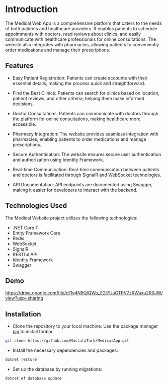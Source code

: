# Introduction
The Medical Web App is a comprehensive platform that caters to the needs of both patients and healthcare providers. It enables patients to schedule appointments with doctors, read reviews about clinics, and easily communicate with healthcare professionals for online consultations. The website also integrates with pharmacies, allowing patients to conveniently order medications and manage their prescriptions.

## Features
- Easy Patient Registration: Patients can create accounts with their essential details, making the process quick and straightforward.

- Find the Best Clinics: Patients can search for clinics based on location, patient reviews, and other criteria, helping them make informed decisions.

- Doctor Consultations: Patients can communicate with doctors through the platform for online consultations, making healthcare more accessible.

- Pharmacy Integration: The website provides seamless integration with pharmacies, enabling patients to order medications and manage prescriptions.

- Secure Authentication: The website ensures secure user authentication and authorization using Identity Framework.

- Real-time Communication: Real-time communication between patients and doctors is facilitated through SignalR and WebSocket technologies.

- API Documentation: API endpoints are documented using Swagger, making it easier for developers to interact with the backend.

## Technologies Used
The Medical Website project utilizes the following technologies:

- .NET Core 7
- Entity Framework Core
- Redis
- WebSocket
- SignalR
- RESTful API
- Identity Framework
- Swagger
## Demo 
https://drive.google.com/file/d/1v4N9QlQWo_E2I7UaGTPV7zRWaxu2R0JW/view?usp=sharing

## Installation
- Clone the repository to your local machine:
Use the package manager [pip](https://pip.pypa.io/en/stable/) to install foobar.

```bash
git clone https://github.com/MustafaTark/MedicalApp.git
```
- Install the necessary dependencies and packages:
```bash
dotnet restore
```
- Set up the database by running migrations:
```bash
dotnet ef database update
```

